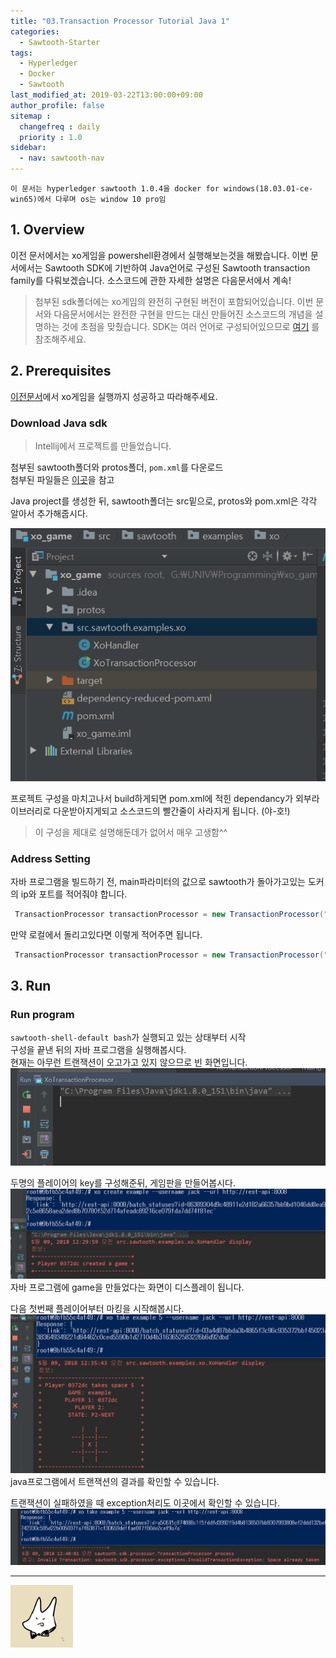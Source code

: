```yaml
---
title: "03.Transaction Processor Tutorial Java 1"
categories: 
  - Sawtooth-Starter
tags:
  - Hyperledger
  - Docker
  - Sawtooth
last_modified_at: 2019-03-22T13:00:00+09:00
author_profile: false
sitemap :
  changefreq : daily
  priority : 1.0
sidebar:
  - nav: sawtooth-nav
---
```

`이 문서는 hyperledger sawtooth 1.0.4을 docker for windows(18.03.01-ce-win65)에서 다루며 os는 window 10 pro임`

## 1. Overview
이전 문서에서는 xo게임을 powershell환경에서 실행해보는것을 해봤습니다. 이번 문서에서는 Sawtooth SDK에 기반하여 Java언어로 구성된 Sawtooth transaction family를 다뤄보겠습니다. 소스코드에 관한 자세한 설명은 다음문서에서 계속!
>첨부된 sdk폴더에는 xo게임의 완전히 구현된 버전이 포함되어있습니다. 이번 문서와 다음문서에서는 완전한 구현을 만드는 대신 만들어진 소스코드의 개념을 설명하는 것에 초점을 맞췄습니다. SDK는 여러 언어로 구성되어있으므로 [여기](https://sawtooth.hyperledger.org/docs/core/releases/1.0/app_developers_guide/sdk_table.html) 를 참조해주세요.

## 2. Prerequisites

[이전문서](https://gruuuuu.github.io/sawtooth-starter/sawtooth-starter02/)에서 xo게임을 실행까지 성공하고 따라해주세요.

### Download Java sdk

>Intellij에서 프로젝트를 만들었습니다.

첨부된 sawtooth폴더와 protos폴더, `pom.xml`를 다운로드  
첨부된 파일들은 [이곳](https://github.com/GRuuuuu/sawtooth-starter/tree/master/sawtooth/%2303%20transaction%20processor%20tutorial)을 참고  

Java project를 생성한 뒤, sawtooth폴더는 src밑으로, protos와 pom.xml은 각각 알아서 추가해줍시다.

![Alt text](https://raw.githubusercontent.com/GRuuuuu/sawtooth-starter/master/sawtooth/%2303%20transaction%20processor%20tutorial/img/1.PNG)

프로젝트 구성을 마치고나서 build하게되면 pom.xml에 적힌 dependancy가 외부라이브러리로 다운받아지게되고 소스코드의 빨간줄이 사라지게 됩니다. (야-호!) 

>이 구성을 제대로 설명해둔데가 없어서 매우 고생함^^

### Address Setting

자바 프로그램을 빌드하기 전, main파라미터의 값으로 sawtooth가 돌아가고있는 도커의 ip와 포트를 적어줘야 합니다.  

~~~java
 TransactionProcessor transactionProcessor = new TransactionProcessor("tcp://validator의ip(도커의ip):4004");
~~~

만약 로컬에서 돌리고있다면 이렇게 적어주면 됩니다.
~~~java
 TransactionProcessor transactionProcessor = new TransactionProcessor("tcp://localhost:4004");
~~~

## 3. Run

### Run program

`sawtooth-shell-default bash`가 실행되고 있는 상태부터 시작  
구성을 끝낸 뒤의 자바 프로그램을 실행해봅시다.  
현재는 아무런 트랜잭션이 오고가고 있지 않으므로 빈 화면입니다.
![Alt text](https://raw.githubusercontent.com/GRuuuuu/sawtooth-starter/master/sawtooth/%2303%20transaction%20processor%20tutorial/img/2.PNG)


두명의 플레이어의 key를 구성해준뒤, 게임판을 만들어봅시다.
![Alt text](https://raw.githubusercontent.com/GRuuuuu/sawtooth-starter/master/sawtooth/%2303%20transaction%20processor%20tutorial/img/3.PNG)
자바 프로그램에 game을 만들었다는 화면이 디스플레이 됩니다.

다음 첫번째 플레이어부터 마킹을 시작해봅시다.
![Alt text](https://raw.githubusercontent.com/GRuuuuu/sawtooth-starter/master/sawtooth/%2303%20transaction%20processor%20tutorial/img/4.PNG)
java프로그램에서 트랜잭션의 결과를 확인할 수 있습니다.

트랜잭션이 실패하였을 때 exception처리도 이곳에서 확인할 수 있습니다.
![Alt text](https://raw.githubusercontent.com/GRuuuuu/sawtooth-starter/master/sawtooth/%2303%20transaction%20processor%20tutorial/img/5.PNG)


---

<img width="100" height="100" src="https://raw.githubusercontent.com/GRuuuuu/sawtooth-starter/master/sawtooth/%2303%20transaction%20processor%20tutorial/img/p.png"/>
